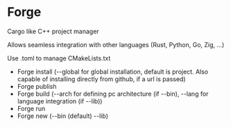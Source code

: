 # Forge
Cargo like C++ project manager

Allows seamless integration with other languages (Rust, Python, Go, Zig, ...)

Use .toml to manage CMakeLists.txt

- Forge install (--global for global installation, default is project. Also capable of installing directly from github, if a url is passed)
- Forge publish
- Forge build (--arch for defining pc architecture (if --bin), --lang for language integration (if --lib))
- Forge run
- Forge new (--bin (default) --lib)
